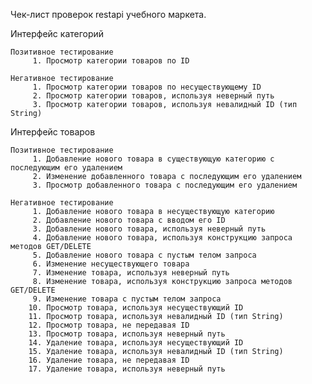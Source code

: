 Чек-лист проверок restapi учебного маркета.

Интерфейс категорий

	Позитивное тестирование
		 1. Просмотр категории товаров по ID

	Негативное тестирование
		 1. Просмотр категории товаров по несуществующему ID
		 2. Просмотр категории товаров, используя неверный путь
		 3. Просмотр категории товаров, используя невалидный ID (тип String)

Интерфейс товаров
	
	Позитивное тестирование
		 1. Добавление нового товара в существующую категорию с последующим его удалением
		 2. Изменение добавленного товара с последующим его удалением
		 3. Просмотр добавленного товара с последующим его удалением	
	
	Негативное тестирование
		 1. Добавление нового товара в несуществующую категорию
		 2. Добавление нового товара с вводом его ID
		 3. Добавление нового товара, используя неверный путь
		 4. Добавление нового товара, используя конструкцию запроса методов GET/DELETE
		 5. Добавление нового товара с пустым телом запроса
		 6. Изменение несуществующего товара
		 7. Изменение товара, используя неверный путь
		 8. Изменение товара, используя конструкцию запроса методов GET/DELETE
		 9. Изменение товара с пустым телом запроса
		10. Просмотр товара, используя несуществующий ID
		11. Просмотр товара, используя невалидный ID (тип String)
		12. Просмотр товара, не передавая ID
		13. Просмотр товара, используя неверный путь
		14. Удаление товара, используя несуществующий ID
		15. Удаление товара, используя невалидный ID (тип String)
		16. Удаление товара, не передавая ID
		17. Удаление товара, используя неверный путь
		
